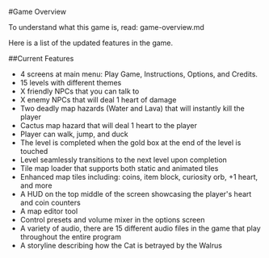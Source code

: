 #Game Overview

To understand what this game is, read: game-overview.md

Here is a list of the updated features in the game.

##Current Features

 - 4 screens at main menu: Play Game, Instructions, Options, and Credits.
 - 15 levels with different themes
 - X friendly NPCs that you can talk to
 - X enemy NPCs that will deal 1 heart of damage
 - Two deadly map hazards (Water and Lava) that will instantly kill the player
 - Cactus map hazard that will deal 1 heart to the player
 - Player can walk, jump, and duck
 - The level is completed when the gold box at the end of the level is touched
 - Level seamlessly transitions to the next level upon completion
 - Tile map loader that supports both static and animated tiles
 - Enhanced map tiles including: coins, item block, curiosity orb, +1 heart, and more
 - A HUD on the top middle of the screen showcasing the player's heart and coin counters
 - A map editor tool
 - Control presets and volume mixer in the options screen
 - A variety of audio, there are 15 different audio files in the game that play throughout the entire program
 - A storyline describing how the Cat is betrayed by the Walrus
 